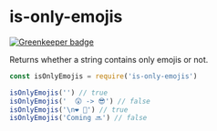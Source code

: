 # is-only-emojis

[![Greenkeeper badge](https://badges.greenkeeper.io/jpwilliams/is-only-emojis.svg)](https://greenkeeper.io/)

Returns whether a string contains only emojis or not.

``` js
const isOnlyEmojis = require('is-only-emojis')

isOnlyEmojis('') // true
isOnlyEmojis('  😲 -> 😎') // false
isOnlyEmojis('\n❤️ 🚗') // true
isOnlyEmojis('Coming 🔜') // false
```
